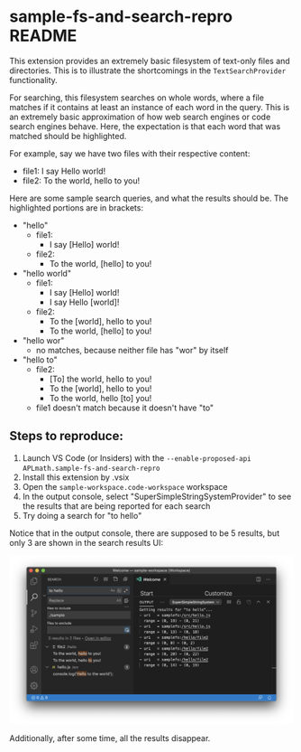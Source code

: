 # sample-fs-and-search-repro README

This extension provides an extremely basic filesystem of text-only files and directories. This is to illustrate the shortcomings in the `TextSearchProvider` functionality.

For searching, this filesystem searches on whole words, where a file matches if it contains at least an instance of each word in the query. This is an extremely basic approximation of how web search engines or code search engines behave. Here, the expectation is that each word that was matched should be highlighted.

For example, say we have two files with their respective content:
- file1: I say Hello world!
- file2: To the world, hello to you!

Here are some sample search queries, and what the results should be. The highlighted portions are in brackets:
- "hello"
  - file1:
    - I say [Hello] world!
  - file2:
    - To the world, [hello] to you!
- "hello world"
  - file1:
    - I say [Hello] world!
    - I say Hello [world]!
  - file2:
    - To the [world], hello to you!
    - To the world, [hello] to you!
- "hello wor"
  - no matches, because neither file has "wor" by itself
- "hello to"
  - file2:
    - [To] the world, hello to you!
    - To the [world], hello to you!
    - To the world, hello [to] you!
  - file1 doesn't match because it doesn't have "to"

## Steps to reproduce:
1. Launch VS Code (or Insiders) with the `--enable-proposed-api APLmath.sample-fs-and-search-repro`
1. Install this extension by .vsix
1. Open the `sample-workspace.code-workspace` workspace
1. In the output console, select "SuperSimpleStringSystemProvider" to see the results that are being reported for each search
1. Try doing a search for "to hello"

Notice that in the output console, there are supposed to be 5 results, but only 3 are shown in the search results UI:

![](images/inconsistent-search-results.png)

Additionally, after some time, all the results disappear.
